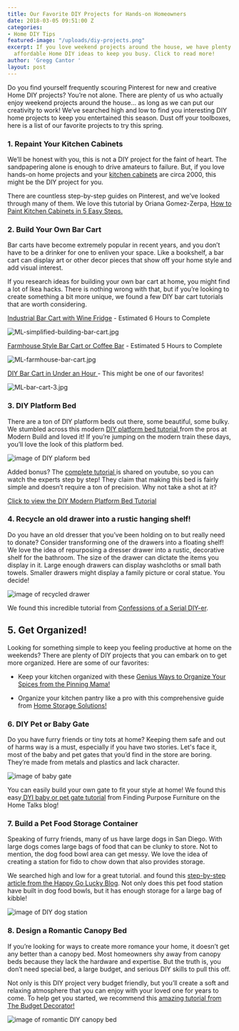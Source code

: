 ```yaml
---
title: Our Favorite DIY Projects for Hands-on Homeowners
date: 2018-03-05 09:51:00 Z
categories:
- Home DIY Tips
featured-image: "/uploads/diy-projects.png"
excerpt: If you love weekend projects around the house, we have plenty of simple and
  affordable Home DIY ideas to keep you busy. Click to read more!
author: 'Gregg Cantor '
layout: post
---
```


Do you find yourself frequently scouring Pinterest for new and creative Home DIY projects? You’re not alone. There are plenty of us who actually enjoy weekend projects around the house… as long as we can put our creativity to work! We’ve searched high and low to find you interesting DIY home projects to keep you entertained this season. Dust off your toolboxes, here is a list of our favorite projects to try this spring.

### 1. Repaint Your Kitchen Cabinets

We’ll be honest with you, this is not a DIY project for the faint of heart. The sandpapering alone is enough to drive amateurs to failure. But, if you love hands-on home projects and your [kitchen cabinets](\/san-diego-custom-cabinet-construction-services) are circa 2000, this might be the DIY project for you.

There are countless step-by-step guides on Pinterest, and we’ve looked through many of them. We love this tutorial by Oriana Gomez-Zerpa, [How to Paint Kitchen Cabinets in 5 Easy Steps.](https://mykukun.com/how-to-paint-kitchen-cabinets-5-easy-steps/)

### 2. Build Your Own Bar Cart

Bar carts have become extremely popular in recent years, and you don’t have to be a drinker for one to enliven your space. Like a bookshelf, a bar cart can display art or other decor pieces that show off your home style and add visual interest.

If you research ideas for building your own bar cart at home, you might find a lot of Ikea hacks. There is nothing wrong with that, but if you’re looking to create something a bit more unique, we found a few DIY bar cart tutorials that are worth considering.

[Industrial Bar Cart with Wine Fridge](https://www.simplifiedbuilding.com/projects/diy-beverage-cart/ "Bar Cart with Wine Fridge") - Estimated 6 Hours to Complete

![ML-simplified-building-bar-cart.jpg](/uploads/ML-simplified-building-bar-cart.jpg "Simplified Bar Cart")

[Farmhouse Style Bar Cart or Coffee Bar](http://sundaywithsusie.com/2017/01/15/diy-coffee-bar-table/) - Estimated 5 Hours to Complete

![ML-farmhouse-bar-cart.jpg](/uploads/ML-farmhouse-bar-cart.jpg "Farmhouse Bar Cart")

[DIY Bar Cart in Under an Hour ](https://www.thrillist.com/lifestyle/nation/how-to-make-a-diy-custom-bar-cart-diy-plans-for-liquor-cart?media=https:https://assets3.thrillist.com/v1/image/1886690/size/tmg-facebook_share.jpg&description=I%2520picked%2520up%2520everything%2520from%2520Home%2520Depot%2520in%2520the%2520morning%2520and%2520was%2520finished%2520before%2520lunch. "DIY Bar Cart")- This might be one of our favorites!

![ML-bar-cart-3.jpg](/uploads/ML-bar-cart-3.jpg "Rustic Bar Cart")

### 3. DIY Platform Bed

There are a ton of DIY platform beds out there, some beautiful, some bulky. We stumbled across this modern [DIY platform bed tutorial ](https://www.youtube.com/watch?v=MypBizN7Y9w)from the pros at Modern Build and loved it! If you’re jumping on the modern train these days, you’ll love the look of this platform bed.

![image of DIY plaform bed](/uploads/ML-DIY-platform-bed.jpg "Your Easy DIY Platform Bed")

Added bonus? The [complete tutorial ](https://www.youtube.com/watch?v=MypBizN7Y9w)is shared on youtube, so you can watch the experts step by step! They claim that making this bed is fairly simple and doesn’t require a ton of precision. Why not take a shot at it?

[Click to view the DIY Modern Platform Bed Tutorial](https://www.youtube.com/watch?v=MypBizN7Y9w)

### 4. Recycle an old drawer into a rustic hanging shelf!

Do you have an old dresser that you’ve been holding on to but really need to donate? Consider transforming one of the drawers into a floating shelf! We love the idea of repurposing a dresser drawer into a rustic, decorative shelf for the bathroom. The size of the drawer can dictate the items you display in it. Large enough drawers can display washcloths or small bath towels. Smaller drawers might display a family picture or coral statue. You decide!

![image of recycled drawer](/uploads/ML-recycled-drawer.jpg "Recycled Drawer")

We found this incredible tutorial from [Confessions of a Serial DIY-er](https://www.confessionsofaserialdiyer.com/drawer-shelf/).

## 5. Get Organized!

Looking for something simple to keep you feeling productive at home on the weekends? There are plenty of DIY projects that you can embark on to get more organized. Here are some of our favorites:

* Keep your kitchen organized with these [Genius Ways to Organize Your Spices from the Pinning Mama!](https://www.thepinningmama.com/best-products-to-organize-kitchen/)

* Organize your kitchen pantry like a pro with this comprehensive guide from [Home Storage Solutions!](https://www.home-storage-solutions-101.com/organize-pantry.html)

### 6. DIY Pet or Baby Gate

Do you have furry friends or tiny tots at home? Keeping them safe and out of harms way is a must, especially if you have two stories. Let's face it, most of the baby and pet gates that you’d find in the store are boring. They’re made from metals and plastics and lack character.

![image of baby gate](/uploads/ml-baby-pet-gate.jpg "Baby Gate DIY Project")

You can easily build your own gate to fit your style at home! We found this easy[ DYI baby or pet gate tutorial](https://www.hometalk.com/11977039/10-minute-diy-baby-pet-gate?r=0) from Finding Purpose Furniture on the Home Talks blog!

### 7. Build a Pet Food Storage Container

Speaking of furry friends, many of us have large dogs in San Diego. With large dogs comes large bags of food that can be clunky to store. Not to mention, the dog food bowl area can get messy. We love the idea of creating a station for fido to chow down that also provides storage.

We searched high and low for a great tutorial. and found this [step-by-step article from the Happy Go Lucky Blog](https://www.happygoluckyblog.com/2015/10/diy-dog-food-station-with-storage.html). Not only does this pet food station have built in dog food bowls, but it has enough storage for a large bag of kibble!

![image of DIY dog station](/uploads/ML-diy-dog-station.jpg "DIY Dog Station for Your Furry Friends")

### 8. Design a Romantic Canopy Bed

If you’re looking for ways to create more romance your home, it doesn’t get any better than a canopy bed. Most homeowners shy away from canopy beds because they lack the hardware and expertise. But the truth is, you don’t need special bed, a large budget, and serious DIY skills to pull this off.

Not only is this DIY project very budget friendly, but you’ll create a soft and relaxing atmosphere that you can enjoy with your loved one for years to come. To help get you started, we recommend this [amazing tutorial from The Budget Decorator!](https://www.thebudgetdecorator.com/romantic-diy-canopies-on-a-budget/)

![image of romantic DIY canopy bed](/uploads/ml-romantic-canopy-bed.jpg "DIY Canopy Beds Adds Personality to Your Bedroom")
